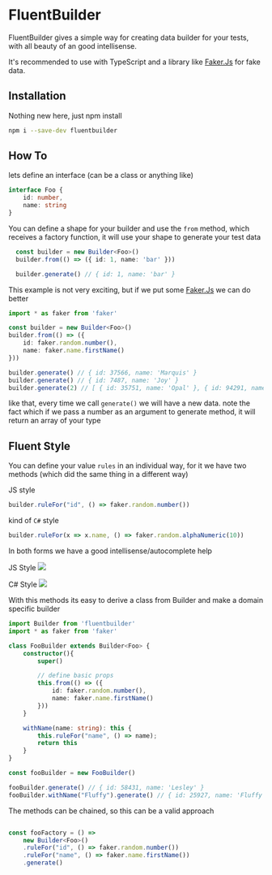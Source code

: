 # FluentBuilder

FluentBuilder gives a simple way for creating data builder for your tests, with all beauty of an good intellisense.

It's recommended to use with TypeScript and a library like [Faker.Js](https://github.com/marak/Faker.js/) for fake data.

## Installation

Nothing new here, just npm install
```sh
npm i --save-dev fluentbuilder
```

## How To

lets define an interface (can be a class or anything like)

```ts
interface Foo {
    id: number,
    name: string
}
```

You can define a shape for your builder and use the `from` method, which receives a factory function, it will use your shape to generate your test data 

```ts
  const builder = new Builder<Foo>()
  builder.from(() => ({ id: 1, name: 'bar' }))

  builder.generate() // { id: 1, name: 'bar' }
```

This example is not very exciting, but if we put some [Faker.Js](https://github.com/marak/Faker.js/) we can do better

```ts
import * as faker from 'faker'

const builder = new Builder<Foo>()
builder.from(() => ({ 
    id: faker.random.number(),
    name: faker.name.firstName()
}))

builder.generate() // { id: 37566, name: 'Marquis' }
builder.generate() // { id: 7487, name: 'Joy' }
builder.generate(2) // [ { id: 35751, name: 'Opal' }, { id: 94291, name: 'Savion' } ]
```

like that, every time we call `generate()` we will have a new data. note the fact which if we pass a number as an argument to generate method, it will return an array of your type

## Fluent Style

You can define your value `rules` in an individual way, for it we have two methods (which did the same thing in a different way)

JS style
```ts
builder.ruleFor("id", () => faker.random.number())
```

kind of `C#` style
```ts
builder.ruleFor(x => x.name, () => faker.random.alphaNumeric(10))
```

In both forms we have a good intellisense/autocomplete help

JS Style
![](https://raw.githubusercontent.com/lucasteles/fluentbuilder/master/img/strcomplete.gif)


C# Style
![](https://raw.githubusercontent.com/lucasteles/fluentbuilder/master/img/funccomplete.gif)


With this methods its easy to derive a class from Builder<T> and make a domain specific builder

```ts
import Builder from 'fluentbuilder'
import * as faker from 'faker'

class FooBuilder extends Builder<Foo> {
    constructor(){
        super()

        // define basic props
        this.from(() => ({
            id: faker.random.number(),
            name: faker.name.firstName()
        }))
    }

    withName(name: string): this {
        this.ruleFor("name", () => name);
        return this
    }
}

const fooBuilder = new FooBuilder()

fooBuilder.generate() // { id: 58431, name: 'Lesley' }
fooBuilder.withName("Fluffy").generate() // { id: 25927, name: 'Fluffy' }

```

The methods can be chained, so this can be a valid approach

```ts

const fooFactory = () =>
    new Builder<Foo>()
    .ruleFor("id", () => faker.random.number())
    .ruleFor("name", () => faker.name.firstName())
    .generate()

```